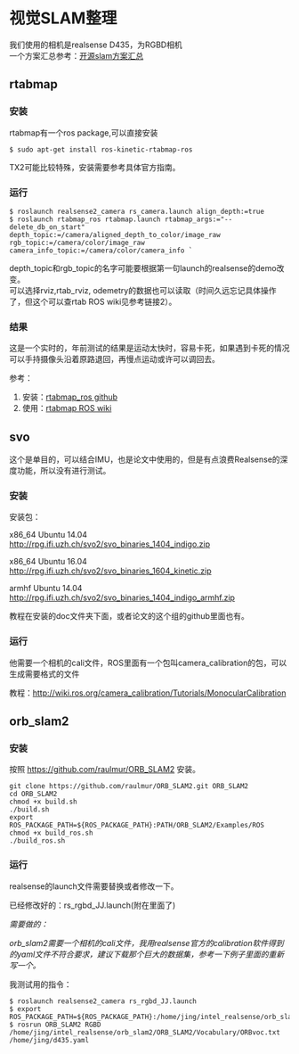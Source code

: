 # 视觉SLAM整理
我们使用的相机是realsense D435，为RGBD相机  
一个方案汇总参考：[开源slam方案汇总](https://blog.csdn.net/lwx309025167/article/details/80257549)

## rtabmap
### 安装
rtabmap有一个ros package,可以直接安装  

` $ sudo apt-get install ros-kinetic-rtabmap-ros ` 

TX2可能比较特殊，安装需要参考具体官方指南。

### 运行
```
$ roslaunch realsense2_camera rs_camera.launch align_depth:=true  
$ roslaunch rtabmap_ros rtabmap.launch rtabmap_args:="--delete_db_on_start" depth_topic:=/camera/aligned_depth_to_color/image_raw rgb_topic:=/camera/color/image_raw camera_info_topic:=/camera/color/camera_info `
```
depth_topic和rgb_topic的名字可能要根据第一句launch的realsense的demo改变。  
可以选择rviz,rtab_rviz, odemetry的数据也可以读取（时间久远忘记具体操作了，但这个可以查rtab ROS wiki见参考链接2）。

### 结果
这是一个实时的，年前测试的结果是运动太快时，容易卡死，如果遇到卡死的情况可以手持摄像头沿着原路退回，再慢点运动或许可以调回去。

参考：  
1. 安装：[rtabmap_ros github](https://github.com/introlab/rtabmap_ros)  
2. 使用：[rtabmap ROS wiki](http://wiki.ros.org/rtabmap_ros#Overview)


## svo

这个是单目的，可以结合IMU，也是论文中使用的，但是有点浪费Realsense的深度功能，所以没有进行测试。 

### 安装

安装包：

x86_64 Ubuntu 14.04  
http://rpg.ifi.uzh.ch/svo2/svo_binaries_1404_indigo.zip 

x86_64 Ubuntu 16.04  
http://rpg.ifi.uzh.ch/svo2/svo_binaries_1604_kinetic.zip

armhf Ubuntu 14.04  
http://rpg.ifi.uzh.ch/svo2/svo_binaries_1404_indigo_armhf.zip

教程在安装的doc文件夹下面，或者论文的这个组的github里面也有。

### 运行

他需要一个相机的cali文件，ROS里面有一个包叫camera_calibration的包，可以生成需要格式的文件

教程：http://wiki.ros.org/camera_calibration/Tutorials/MonocularCalibration

## orb_slam2

### 安装

按照 https://github.com/raulmur/ORB_SLAM2 安装。
```
git clone https://github.com/raulmur/ORB_SLAM2.git ORB_SLAM2
cd ORB_SLAM2
chmod +x build.sh
./build.sh
export ROS_PACKAGE_PATH=${ROS_PACKAGE_PATH}:PATH/ORB_SLAM2/Examples/ROS
chmod +x build_ros.sh
./build_ros.sh

```
### 运行
realsense的launch文件需要替换或者修改一下。

已经修改好的：rs_rgbd_JJ.launch(附在里面了)

*需要做的：*

*orb_slam2需要一个相机的cali文件，我用realsense官方的calibration软件得到的yaml文件不符合要求，建议下载那个巨大的数据集，参考一下例子里面的重新写一个。*

我测试用的指令：

```
$ roslaunch realsense2_camera rs_rgbd_JJ.launch
$ export ROS_PACKAGE_PATH=${ROS_PACKAGE_PATH}:/home/jing/intel_realsense/orb_slam2/ORB_SLAM2/Examples/ROS
$ rosrun ORB_SLAM2 RGBD /home/jing/intel_realsense/orb_slam2/ORB_SLAM2/Vocabulary/ORBvoc.txt /home/jing/d435.yaml

```

